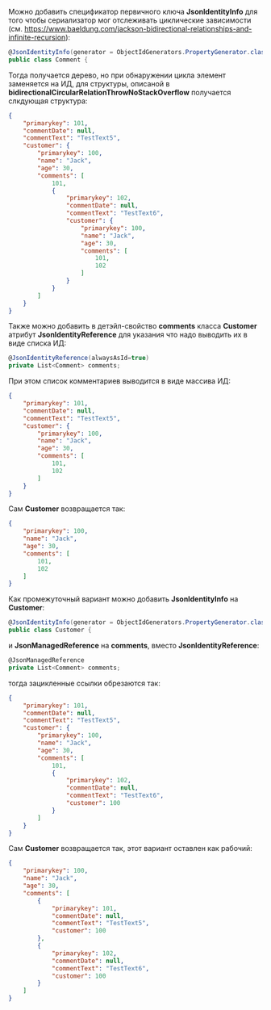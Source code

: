 
Можно добавить спецификатор первичного ключа **JsonIdentityInfo** для того чтобы сериализатор мог отслеживать циклические зависимости (см. https://www.baeldung.com/jackson-bidirectional-relationships-and-infinite-recursion):
```cs
@JsonIdentityInfo(generator = ObjectIdGenerators.PropertyGenerator.class, property = "primarykey")
public class Comment {
```

Тогда получается дерево, но при обнаружении цикла элемент заменяется на ИД, для структуры, описаной в **bidirectionalCircularRelationThrowNoStackOverflow** получается слкдующая структура:
```json
{
    "primarykey": 101,
    "commentDate": null,
    "commentText": "TestText5",
    "customer": {
        "primarykey": 100,
        "name": "Jack",
        "age": 30,
        "comments": [
            101,
            {
                "primarykey": 102,
                "commentDate": null,
                "commentText": "TestText6",
                "customer": {
                    "primarykey": 100,
                    "name": "Jack",
                    "age": 30,
                    "comments": [
                        101,
                        102
                    ]
                }
            }
        ]
    }
}
```

Также можно добавить в детэйл-свойство **comments** класса **Customer** атрибут **JsonIdentityReference** для указания что надо выводить их в виде списка ИД:
```cs
@JsonIdentityReference(alwaysAsId=true)
private List<Comment> comments;
```

При этом список комментариев выводится в виде массива ИД:
```json
{
    "primarykey": 101,
    "commentDate": null,
    "commentText": "TestText5",
    "customer": {
        "primarykey": 100,
        "name": "Jack",
        "age": 30,
        "comments": [
            101,
            102
        ]
    }
}
```

Сам **Customer** возвращается так:
```json
{
    "primarykey": 100,
    "name": "Jack",
    "age": 30,
    "comments": [
        101,
        102
    ]
}
```


Как промежуточный вариант можно добавить **JsonIdentityInfo** на **Customer**:
```cs
@JsonIdentityInfo(generator = ObjectIdGenerators.PropertyGenerator.class, property = "primarykey")
public class Customer {
```
и  **JsonManagedReference** на **comments**, вместо **JsonIdentityReference**:
```cs
@JsonManagedReference
private List<Comment> comments;
```
тогда зацикленные ссылки обрезаются так:
```json
{
    "primarykey": 101,
    "commentDate": null,
    "commentText": "TestText5",
    "customer": {
        "primarykey": 100,
        "name": "Jack",
        "age": 30,
        "comments": [
            101,
            {
                "primarykey": 102,
                "commentDate": null,
                "commentText": "TestText6",
                "customer": 100
            }
        ]
    }
}
```

Сам **Customer** возвращается так, этот вариант оставлен как рабочий:
```json
{
    "primarykey": 100,
    "name": "Jack",
    "age": 30,
    "comments": [
        {
            "primarykey": 101,
            "commentDate": null,
            "commentText": "TestText5",
            "customer": 100
        },
        {
            "primarykey": 102,
            "commentDate": null,
            "commentText": "TestText6",
            "customer": 100
        }
    ]
}
```